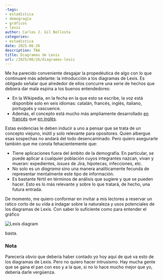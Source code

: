 ```yaml
---
-tags:
- estadística
- demogragía
- gráficos
- lexis
author: Carlos J. Gil Bellosta
categories:
- estadística
date: 2025-06-26
description: TBA
title: Diagramas de Lexis
url: /2025/06/26/diagramas-lexis
---
```


Me ha parecido conveniente desgajar la propedéutica de algo con lo que continuaré más adelante: la introducción a los diagramas de Lexis. Es obligado señalar que alrededor de ellos concurre una serie de hechos que debiera dar mala espina a los buenos entendedores:
- En la Wikipedia, en la fecha en la que esto se escribe, la voz está disponible solo en seis idiomas: catalán, francés, inglés, italiano, portugués y vascuence.
- Además, el concepto está mucho más ampliamente desarrollado [en francés](https://fr.wikipedia.org/w/index.php?title=Diagramme_de_Lexis&oldid=146304607) que [en inglés](https://en.wikipedia.org/w/index.php?title=Lexis_diagram&oldid=1292225599).

Estas evidencias le deben inducir a uno a pensar que se trata de un concepto viejuno, inútil y solo relevante para opositores. Quien albergue esas sospechas no andará del todo desencaminado. Pero quiero asegurarle también que me consta fehacientemente que:

- Tiene aplicaciones fuera del ámbito de la demografía. En particular, se puede aplicar a cualquier población cuyos integrantes nazcan, vivan y mueran: expedientes, _issues_ de Jira, hipotecas, infecciones, etc.
- No solo es un _diagrama_ sino una manera analíticamente fecunda de representar mentalmente este tipo de información.
- Es bastante fértil en términos de análisis que sugiere y que se pueden hacer. Esto es lo más relevante y sobre lo que tratará, de hecho, una futura entrada.

De momento, me quiero conformar en invitar a mis lectores a reservar un ratico corto de su vida a indagar sobre la naturaleza y usos potenciales de los diagramas de Lexis. Con saber lo suficiente como para entender el gráfico

![Lexis diagram](/wp-uploads/2025/lexis-diagram.webp#center)

basta.

### Nota

Parecería obvio que debería haber contado yo hoy aquí de qué va esto de los diagramas de Lexis. Pero no quiero hacer intrusismo. Hay mucha gente que se gana el pan con eso y a la que, si no lo hace mucho mejor que yo, debería darle vergüenza.
